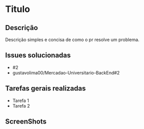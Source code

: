 # Titulo
## Descrição
Descrição simples e concisa de como o pr resolve um problema.

## Issues solucionadas
* #2 
* gustavolima00/Mercadao-Universitario-BackEnd#2

## Tarefas gerais realizadas
* Tarefa 1
* Tarefa 2

## ScreenShots

